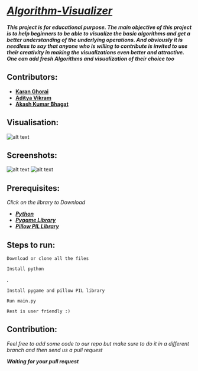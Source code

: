 # [*Algorithm-Visualizer*](https://github.com/karan236/Algorithm-Visualizer)
*__This project is for educational purpose. The main objective of this project is to help beginners to be able to visualize the basic algorithms and get a better understanding of the underlying operations. And obviously it is needless to say that anyone who is willing to contribute is invited to use their creativity in making the visualizations even better and attractive. One can add fresh Algorithms and visualization of their choice too__*


## Contributors:

* [__Karan Ghorai__](https://github.com/karan236)
* [__Aditya Vikram__](https://github.com/avikram553)
* [__Akash Kumar Bhagat__](https://github.com/charlie219)

## Visualisation:




![alt text](https://github.com/karan236/Algorithm-Visualizer/blob/aditya/img/Visualizer.gif?raw=true)



## Screenshots:
![alt text](https://github.com/karan236/Algorithm-Visualizer/blob/aditya/img/tkinterwindow.png?raw=true)
![alt text](https://github.com/karan236/Algorithm-Visualizer/blob/aditya/img/pygamewindow.png?raw=true)

## Prerequisites:
 *Click on the library to Download*
* [*__Python__*](https://www.python.org/downloads/)
* [*__Pygame Library__*](https://www.pygame.org/wiki/GettingStarted#Further%20information%20on%20installation)
* [*__Pillow PIL Library__*](https://pillow.readthedocs.io/en/stable/installation.html)

## Steps to run:
```
Download or clone all the files
```

```
Install python
```
.

``` 
Install pygame and pillow PIL library
```

``` 
Run main.py
```

``` 
Rest is user friendly :)
```


## Contribution:
*Feel free to add some code to our repo but make sure to do it in a different branch and then send us a pull request*



*__Waiting for your pull request__*
